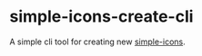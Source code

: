 # simple-icons-create-cli

A simple cli tool for creating new [simple-icons](https://github.com/simple-icons/simple-icons).
